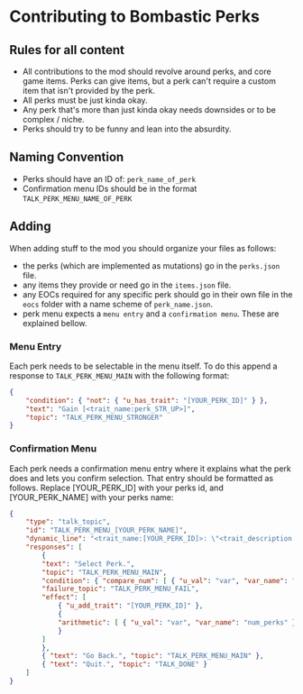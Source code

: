 # Contributing to Bombastic Perks

## Rules for all content
* All contributions to the mod should revolve around perks, and core game items. Perks can give items, but a perk can't require a custom item that isn't provided by the perk.
* All perks must be just kinda okay.
* Any perk that's more than just kinda okay needs downsides or to be complex / niche.
* Perks should try to be funny and lean into the absurdity.

## Naming Convention
* Perks should have an ID of: `perk_name_of_perk`
* Confirmation menu IDs should be in the format `TALK_PERK_MENU_NAME_OF_PERK`

## Adding
When adding stuff to the mod you should organize your files as follows:
* the perks (which are implemented as mutations) go in the `perks.json` file.
* any items they provide or need go in the `items.json` file.
* any EOCs required for any specific perk should go in their own file in the `eocs` folder with a name scheme of `perk_name.json`.
* perk menu expects a `menu entry` and a `confirmation menu`. These are explained bellow.

### Menu Entry
Each perk needs to be selectable in the menu itself. To do this append a response to `TALK_PERK_MENU_MAIN` with the following format:
``` json 
{
    "condition": { "not": { "u_has_trait": "[YOUR_PERK_ID]" } },
    "text": "Gain [<trait_name:perk_STR_UP>]",
    "topic": "TALK_PERK_MENU_STRONGER"
}
```

### Confirmation Menu
Each perk needs a confirmation menu entry where it explains what the perk does and lets you confirm selection. That entry should be formatted as follows. Replace [YOUR_PERK_ID] with your perks id, and  [YOUR_PERK_NAME] with your perks name:
``` json
{
    "type": "talk_topic",
    "id": "TALK_PERK_MENU_[YOUR_PERK_NAME]",
    "dynamic_line": "<trait_name:[YOUR_PERK_ID]>: \"<trait_description:[YOUR_PERK_ID]>\"",
    "responses": [
        {
        "text": "Select Perk.",
        "topic": "TALK_PERK_MENU_MAIN",
        "condition": { "compare_num": [ { "u_val": "var", "var_name": "num_perks" }, ">", { "const": 0 } ] },
        "failure_topic": "TALK_PERK_MENU_FAIL",
        "effect": [
            { "u_add_trait": "[YOUR_PERK_ID]" },
            {
            "arithmetic": [ { "u_val": "var", "var_name": "num_perks" }, "=", { "u_val": "var", "var_name": "num_perks" }, "-", { "const": 1 } ]
            }
        ]
        },
        { "text": "Go Back.", "topic": "TALK_PERK_MENU_MAIN" },
        { "text": "Quit.", "topic": "TALK_DONE" }
    ]
}
```